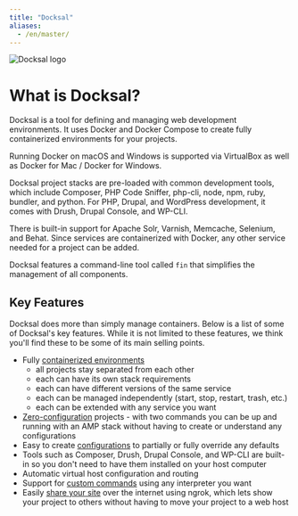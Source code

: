 ```yaml
---
title: "Docksal"
aliases:
  - /en/master/
---
```


![Docksal logo](/images/docksal-mark-color.svg)

# What is Docksal?

Docksal is a tool for defining and managing web development environments. It uses Docker and Docker Compose to create 
fully containerized environments for your projects.

Running Docker on macOS and Windows is supported via VirtualBox as well as Docker for Mac / Docker for Windows. 

Docksal project stacks are pre-loaded with common development tools, which include Composer, PHP Code Sniffer, php-cli, node, npm, 
ruby, bundler, and python. For PHP, Drupal, and WordPress development, it comes with Drush, Drupal Console, and WP-CLI. 

There is built-in support for Apache Solr, Varnish, Memcache, Selenium, and Behat. 
Since services are containerized with Docker, any other service needed for a project can be added.

Docksal features a command-line tool called `fin` that simplifies the management of all components.

## Key Features

Docksal does more than simply manage containers. Below is a list of some of Docksal's key features. While it is not
limited to these features, we think you'll find these to be some of its main selling points.

- Fully [containerized environments](/stack/config/)
    - all projects stay separated from each other
    - each can have its own stack requirements
    - each can have different versions of the same service
    - each can be managed independently (start, stop, restart, trash, etc.)
    - each can be extended with any service you want
- [Zero-configuration](/stack/config/#zero-configuration) projects - with two commands you can be up and running with 
an AMP stack without having to create or understand any configurations
- Easy to create [configurations](/stack/config/) to partially or fully override any defaults
- Tools such as Composer, Drush, Drupal Console, and WP-CLI are built-in so you don't need to have them installed on your host computer
- Automatic virtual host configuration and routing
- Support for [custom commands](/fin/custom-commands/) using any interpreter you want
- Easily [share your site](/tools/ngrok/) over the internet using ngrok, which lets show your project to others without 
having to move your project to a web host
